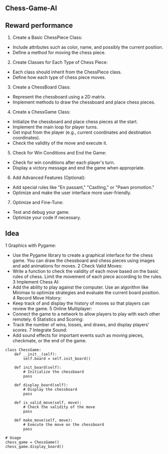 ## Chess-Game-AI


## Reward performance
1. Create a Basic ChessPiece Class:
- Include attributes such as color, name, and possibly the current position.
- Define a method for moving the chess piece.
2. Create Classes for Each Type of Chess Piece:
- Each class should inherit from the ChessPiece class.
- Define how each type of chess piece moves.
3. Create a ChessBoard Class:
- Represent the chessboard using a 2D matrix.
- Implement methods to draw the chessboard and place chess pieces.
4. Create a ChessGame Class:
- Initialize the chessboard and place chess pieces at the start.
- Implement the main loop for player turns.
- Get input from the player (e.g., current coordinates and destination coordinates).
- Check the validity of the move and execute it.
5. Check for Win Conditions and End the Game:
- Check for win conditions after each player's turn.
- Display a victory message and end the game when appropriate.
6. Add Advanced Features (Optional):
- Add special rules like "En passant," "Castling," or "Pawn promotion."
- Optimize and make the user interface more user-friendly.
7. Optimize and Fine-Tune:
- Test and debug your game.
- Optimize your code if necessary.

## Idea
1 Graphics with Pygame:
- Use the Pygame library to create a graphical interface for the chess game. You can draw the chessboard and chess pieces using images and add animations for moves.
2 Check Valid Moves:
- Write a function to check the validity of each move based on the basic rules of chess. Limit the movement of each piece according to the rules.
3 Implement Chess AI:
- Add the ability to play against the computer. Use an algorithm like Minimax to optimize strategies and evaluate the current board position.
4 Record Move History:
- Keep track of and display the history of moves so that players can review the game.
5 Online Multiplayer:
- Connect the game to a network to allow players to play with each other remotely.
6 Statistics and Scoring:
- Track the number of wins, losses, and draws, and display players' scores.
7 Integrate Sound:
- Add sound effects for important events such as moving pieces, checkmate, or the end of the game.
```
class ChessGame:
    def __init__(self):
        self.board = self.init_board()

    def init_board(self):
        # Initialize the chessboard
        pass

    def display_board(self):
        # Display the chessboard
        pass

    def is_valid_move(self, move):
        # Check the validity of the move
        pass

    def make_move(self, move):
        # Execute the move on the chessboard
        pass

# Usage
chess_game = ChessGame()
chess_game.display_board()
```
